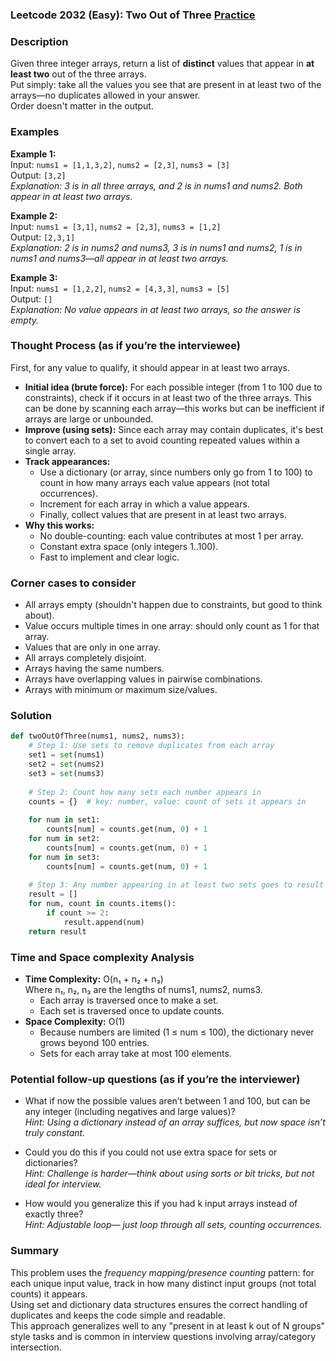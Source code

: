 ### Leetcode 2032 (Easy): Two Out of Three [Practice](https://leetcode.com/problems/two-out-of-three)

### Description  
Given three integer arrays, return a list of **distinct** values that appear in **at least two** out of the three arrays.  
Put simply: take all the values you see that are present in at least two of the arrays—no duplicates allowed in your answer.  
Order doesn't matter in the output.

### Examples  

**Example 1:**  
Input: `nums1 = [1,1,3,2]`, `nums2 = [2,3]`, `nums3 = [3]`  
Output: `[3,2]`  
*Explanation: 3 is in all three arrays, and 2 is in nums1 and nums2. Both appear in at least two arrays.*

**Example 2:**  
Input: `nums1 = [3,1]`, `nums2 = [2,3]`, `nums3 = [1,2]`  
Output: `[2,3,1]`  
*Explanation: 2 is in nums2 and nums3, 3 is in nums1 and nums2, 1 is in nums1 and nums3—all appear in at least two arrays.*

**Example 3:**  
Input: `nums1 = [1,2,2]`, `nums2 = [4,3,3]`, `nums3 = [5]`  
Output: `[]`  
*Explanation: No value appears in at least two arrays, so the answer is empty.*

### Thought Process (as if you’re the interviewee)  
First, for any value to qualify, it should appear in at least two arrays.  
- **Initial idea (brute force):** For each possible integer (from 1 to 100 due to constraints), check if it occurs in at least two of the three arrays. This can be done by scanning each array—this works but can be inefficient if arrays are large or unbounded.
- **Improve (using sets):** Since each array may contain duplicates, it's best to convert each to a set to avoid counting repeated values within a single array.
- **Track appearances:**  
  - Use a dictionary (or array, since numbers only go from 1 to 100) to count in how many arrays each value appears (not total occurrences).
  - Increment for each array in which a value appears.
  - Finally, collect values that are present in at least two arrays.
- **Why this works:**  
  - No double-counting: each value contributes at most 1 per array.
  - Constant extra space (only integers 1..100).
  - Fast to implement and clear logic.

### Corner cases to consider  
- All arrays empty (shouldn't happen due to constraints, but good to think about).
- Value occurs multiple times in one array: should only count as 1 for that array.
- Values that are only in one array.
- All arrays completely disjoint.
- Arrays having the same numbers.
- Arrays have overlapping values in pairwise combinations.
- Arrays with minimum or maximum size/values.

### Solution

```python
def twoOutOfThree(nums1, nums2, nums3):
    # Step 1: Use sets to remove duplicates from each array
    set1 = set(nums1)
    set2 = set(nums2)
    set3 = set(nums3)
    
    # Step 2: Count how many sets each number appears in
    counts = {}  # key: number, value: count of sets it appears in
    
    for num in set1:
        counts[num] = counts.get(num, 0) + 1
    for num in set2:
        counts[num] = counts.get(num, 0) + 1
    for num in set3:
        counts[num] = counts.get(num, 0) + 1
    
    # Step 3: Any number appearing in at least two sets goes to result
    result = []
    for num, count in counts.items():
        if count >= 2:
            result.append(num)
    return result
```

### Time and Space complexity Analysis  

- **Time Complexity:** O(n₁ + n₂ + n₃)  
  Where n₁, n₂, n₃ are the lengths of nums1, nums2, nums3.  
  - Each array is traversed once to make a set.  
  - Each set is traversed once to update counts.
- **Space Complexity:** O(1)  
  - Because numbers are limited (1 ≤ num ≤ 100), the dictionary never grows beyond 100 entries.
  - Sets for each array take at most 100 elements.

### Potential follow-up questions (as if you’re the interviewer)  

- What if now the possible values aren’t between 1 and 100, but can be any integer (including negatives and large values)?  
  *Hint: Using a dictionary instead of an array suffices, but now space isn’t truly constant.*

- Could you do this if you could not use extra space for sets or dictionaries?  
  *Hint: Challenge is harder—think about using sorts or bit tricks, but not ideal for interview.*

- How would you generalize this if you had k input arrays instead of exactly three?  
  *Hint: Adjustable loop— just loop through all sets, counting occurrences.*

### Summary
This problem uses the *frequency mapping/presence counting* pattern: for each unique input value, track in how many distinct input groups (not total counts) it appears.  
Using set and dictionary data structures ensures the correct handling of duplicates and keeps the code simple and readable.  
This approach generalizes well to any "present in at least k out of N groups" style tasks and is common in interview questions involving array/category intersection.